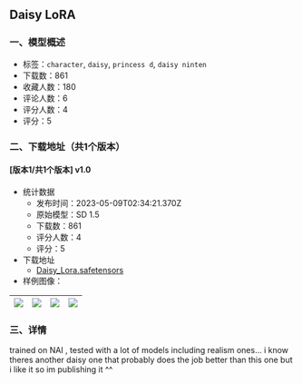 ## Daisy LoRA
### 一、模型概述

- 标签：`character`, `daisy`, `princess d`, `daisy ninten`
- 下载数：861
- 收藏人数：180
- 评论人数：6
- 评分人数：4
- 评分：5

### 二、下载地址（共1个版本）

#### [版本1/共1个版本] v1.0

- 统计数据
  - 发布时间：2023-05-09T02:34:21.370Z
  - 原始模型：SD 1.5
  - 下载数：861
  - 评分人数：4
  - 评分：5
- 下载地址
  - [Daisy_Lora.safetensors](https://civitai.com/api/download/models/66028)
- 样例图像：

| <img src="https://image.civitai.com/xG1nkqKTMzGDvpLrqFT7WA/ea984af0-d959-4f8b-832b-1ec7467cd6bf/width=450/732056.jpeg" /> | <img src="https://image.civitai.com/xG1nkqKTMzGDvpLrqFT7WA/9f83fd2c-3bbe-40ee-b24a-b8bf545f62b2/width=450/732058.jpeg" /> | <img src="https://image.civitai.com/xG1nkqKTMzGDvpLrqFT7WA/8c419cc6-8092-458b-8674-65eff838ba8f/width=450/732055.jpeg" /> | <img src="https://image.civitai.com/xG1nkqKTMzGDvpLrqFT7WA/8934f6c9-48f6-4a1f-9ce2-0bdbfa300ff4/width=450/732057.jpeg" /> |
| ---- | ---- | ---- | ---- |


### 三、详情
<p>trained on NAI , tested with a lot of models including realism ones... i know theres another daisy one that probably does the job better than this one but i like it so im publishing it ^^</p>